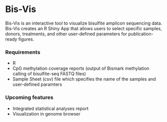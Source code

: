 # Bis-Vis
Bis-Vis is an interactive tool to visualize bisulfite amplicon sequencing data. Bis-Vis creates an R Shiny App that allows users to select specific samples, donors, treatments, and other user-defined parameters for publication-ready figures. 

### Requirements
- R
- CpG methylation coverage reports (output of Bismark methylation calling of bisulfite-seq FASTQ files)
- Sample Sheet (csv) file which specifies the name of the samples and user-defined paramters

### Upcoming features
- Integrated statistical analyses report
- Visualization in genome browser

